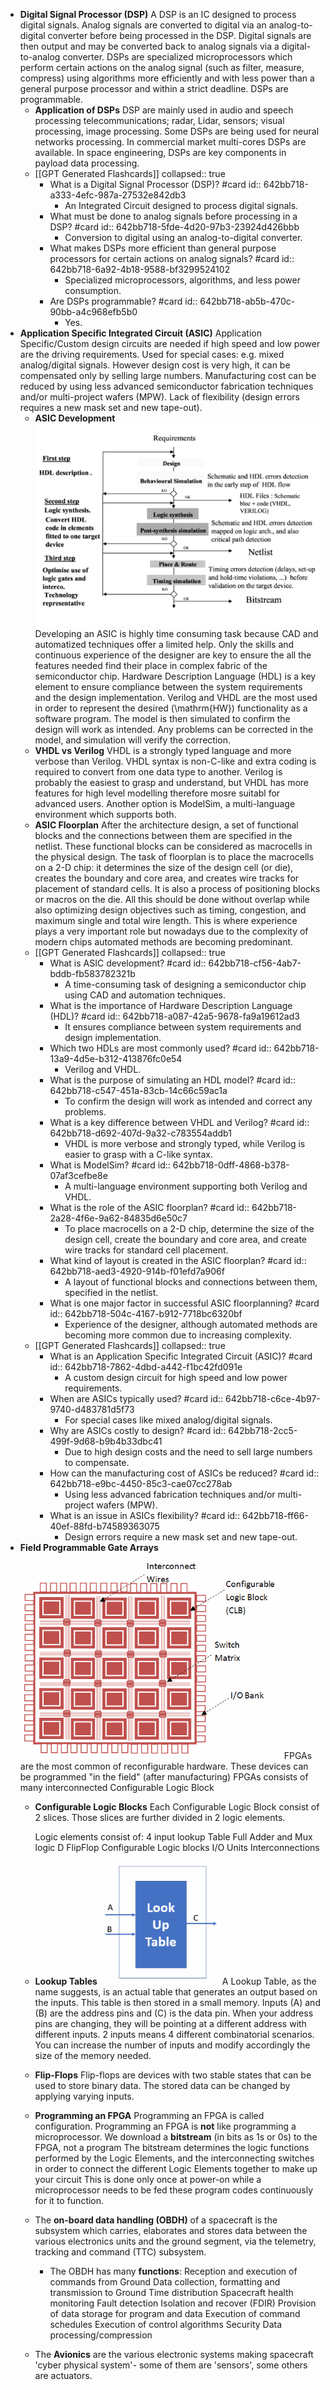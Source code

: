 - **Digital Signal Processor (DSP)**
  A DSP is an IC designed to process digital signals. Analog signals are converted to digital via an analog-to-digital converter before being processed in the DSP. Digital signals are then output and may be converted back to analog signals via a digital-to-analog converter.
  DSPs are specialized microprocessors which perform certain actions on the analog signal (such as filter, measure, compress) using algorithms more efficiently and with less power than a general purpose processor and within a strict deadline. DSPs are programmable.
	- **Application of DSPs**
	  DSP are mainly used in audio and speech processing telecommunications; radar, Lidar, sensors; visual processing, image processing.
	  Some DSPs are being used for neural networks processing.
	  In commercial market multi-cores DSPs are available.
	  In space engineering, DSPs are key components in payload data processing.
	- [[GPT Generated Flashcards]]
	  collapsed:: true
		- What is a Digital Signal Processor (DSP)? #card
		  id:: 642bb718-a333-4efc-987a-27532e842db3
			- An Integrated Circuit designed to process digital signals.
		- What must be done to analog signals before processing in a DSP? #card
		  id:: 642bb718-5fde-4d20-97b3-23924d426bbb
			- Conversion to digital using an analog-to-digital converter.
		- What makes DSPs more efficient than general purpose processors for certain actions on analog signals? #card
		  id:: 642bb718-6a92-4b18-9588-bf3299524102
			- Specialized microprocessors, algorithms, and less power consumption.
		- Are DSPs programmable? #card
		  id:: 642bb718-ab5b-470c-90bb-a4c968efb5b0
			- Yes.
- **Application Specific Integrated Circuit (ASIC)**
  Application Specific/Custom design circuits are needed if high speed and low power are the driving requirements.
  Used for special cases: e.g. mixed analog/digital signals.
  However design cost is very high, it can be compensated only by selling large numbers.
  Manufacturing cost can be reduced by using less advanced semiconductor fabrication techniques and/or multi-project wafers (MPW).
  Lack of flexibility (design errors requires a new mask set and new tape-out).
	- **ASIC Development**
	  ![image.png](../assets/image_1680543314421_0.png) 
	  Developing an ASIC is highly time consuming task because CAD and automatized techniques offer a limited help. Only the skills and continuous experience of the designer are key to ensure the all the features needed find their place in complex fabric of the semiconductor chip.
	  Hardware Description Language (HDL) is a key element to ensure compliance between the system requirements and the design implementation.
	  Verilog and VHDL are the most used in order to represent the desired \(\mathrm{HW}\) functionality as a software program. The model is then simulated to confirm the design will work as intended. Any problems can be corrected in the model, and simulation will verify the correction.
	- **VHDL vs Verilog**
	  VHDL is a strongly typed language and more verbose than Verilog.
	  VHDL syntax is non-C-like and extra coding is required to convert from one data type to another.
	  Verilog is probably the easiest to grasp and understand, but VHDL has more features for high level modelling therefore mosre suitabl for advanced users.
	  Another option is ModelSim, a multi-language environment which supports both.
	- **ASIC Floorplan**
	  After the architecture design, a set of functional blocks and the connections between them are specified in the netlist.
	  These functional blocks can be considered as macrocells in the physical design.
	  The task of floorplan is to place the macrocells on a 2-D chip: it determines the size of the design cell (or die), creates the boundary and core area, and creates wire tracks for placement of standard cells. It is also a process of positioning blocks or macros on the die. All this should be done without overlap while also optimizing design objectives such as timing, congestion, and maximum single and total wire length.
	  This is where experience plays a very important role but nowadays due to the complexity of modern chips automated methods are becoming predominant.
	- [[GPT Generated Flashcards]]
	  collapsed:: true
		- What is ASIC development? #card
		  id:: 642bb718-cf56-4ab7-bddb-fb583782321b
			- A time-consuming task of designing a semiconductor chip using CAD and automation techniques.
		- What is the importance of Hardware Description Language (HDL)? #card
		  id:: 642bb718-a087-42a5-9678-fa9a19612ad3
			- It ensures compliance between system requirements and design implementation.
		- Which two HDLs are most commonly used? #card
		  id:: 642bb718-13a9-4d5e-b312-413876fc0e54
			- Verilog and VHDL.
		- What is the purpose of simulating an HDL model? #card
		  id:: 642bb718-c547-451a-83cb-14c66c59ac1a
			- To confirm the design will work as intended and correct any problems.
		- What is a key difference between VHDL and Verilog? #card
		  id:: 642bb718-d692-407d-9a32-c783554addb1
			- VHDL is more verbose and strongly typed, while Verilog is easier to grasp with a C-like syntax.
		- What is ModelSim? #card
		  id:: 642bb718-0dff-4868-b378-07af3cefbe8e
			- A multi-language environment supporting both Verilog and VHDL.
		- What is the role of the ASIC floorplan? #card
		  id:: 642bb718-2a28-4f6e-9a62-84835d6e50c7
			- To place macrocells on a 2-D chip, determine the size of the design cell, create the boundary and core area, and create wire tracks for standard cell placement.
		- What kind of layout is created in the ASIC floorplan? #card
		  id:: 642bb718-aed3-4920-914b-f01efd7a906f
			- A layout of functional blocks and connections between them, specified in the netlist.
		- What is one major factor in successful ASIC floorplanning? #card
		  id:: 642bb718-504c-4167-b912-7718bc6320bf
			- Experience of the designer, although automated methods are becoming more common due to increasing complexity.
	- [[GPT Generated Flashcards]]
	  collapsed:: true
		- What is an Application Specific Integrated Circuit (ASIC)? #card
		  id:: 642bb718-7862-4dbd-a442-f1bc42fd091e
			- A custom design circuit for high speed and low power requirements.
		- When are ASICs typically used? #card
		  id:: 642bb718-c6ce-4b97-9740-d483781d5f73
			- For special cases like mixed analog/digital signals.
		- Why are ASICs costly to design? #card
		  id:: 642bb718-2cc5-499f-9d68-b9b4b33dbc41
			- Due to high design costs and the need to sell large numbers to compensate.
		- How can the manufacturing cost of ASICs be reduced? #card
		  id:: 642bb718-e9bc-4450-85c3-cae07cc278ab
			- Using less advanced fabrication techniques and/or multi-project wafers (MPW).
		- What is an issue in ASICs flexibility? #card
		  id:: 642bb718-ff66-40ef-88fd-b74589363075
			- Design errors require a new mask set and new tape-out.
- **Field Programmable Gate Arrays**
  ![image.png](../assets/image_1680543541053_0.png) 
  FPGAs are the most common of reconfigurable hardware.
  These devices can be programmed "in the field" (after manufacturing)
  FPGAs consists of many interconnected Configurable Logic Block
	- **Configurable Logic Blocks**
	  Each Configurable Logic Block consist of 2 slices.
	  Those slices are further divided in 2 logic elements.
	  
	  Logic elements consist of:
	  4 input lookup Table
	  Full Adder and Mux logic
	  D FlipFlop
	  Configurable Logic blocks
	  I/O Units
	  Interconnections
	- **Lookup Tables**
	  ![image.png](../assets/image_1680543679485_0.png) 
	  A Lookup Table, as the name suggests, is an actual table that generates an output based on the inputs.
	  This table is then stored in a small memory. Inputs \(A\) and \(B\) are the address pins and \(C\) is the data pin.
	  When your address pins are changing, they will be pointing at a different address with different inputs.
	  2 inputs means 4 different combinatorial scenarios. You can increase the number of inputs and modify accordingly the size of the memory needed.
	- **Flip-Flops**
	  Flip-flops are devices with two stable states that can be used to store binary data. The stored data can be changed by applying varying inputs.
	- **Programming an FPGA**
	  Programming an FPGA is called configuration.
	  Programming an FPGA is **not** like programming a microprocessor.
	  We download a **bitstream** (in bits as 1s or 0s) to the FPGA, not a program
	  The bitstream determines the logic functions performed by the Logic Elements, and the interconnecting switches in order to connect the different Logic Elements together to make up your circuit
	  This is done only once at power-on while a microprocessor needs to be fed these program codes continuously for it to function.
	- The **on-board data handling (OBDH)** of a spacecraft is the subsystem which carries, elaborates and stores data between the various electronics units and the ground segment, via the telemetry, tracking and command (TTC) subsystem.
		- The OBDH has many **functions**:
		  Reception and execution of commands from Ground Data collection, formatting and transmission to Ground Time distribution
		  Spacecraft health monitoring
		  Fault detection Isolation and recover (FDIR)
		  Provision of data storage for program and data
		  Execution of command schedules
		  Execution of control algorithms
		  Security
		  Data processing/compression
	- The **Avionics** are the various electronic systems making spacecraft 'cyber physical system'- some of them are 'sensors', some others are actuators.